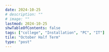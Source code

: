 ```yaml
---
date: 2024-10-25
# description: ""
# image: ""
lastmod: 2024-10-25
shwTableOfContents: false
tags: ["college", "Installation", "PC", "IT"]
tile: "October Half Term"
type: "post"
---
```


